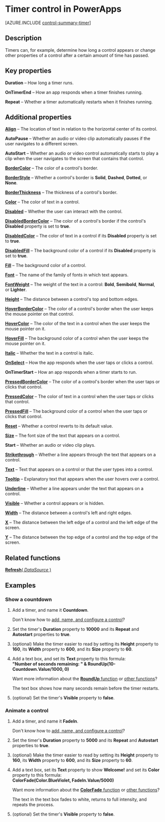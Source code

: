 <properties
    pageTitle="Timer control: reference | Microsoft PowerApps"
    description="Information, including properties and examples, about the timer control"
    services=""
    suite="powerapps"
    documentationCenter="na"
    authors="aftowen"
    manager="erikre"
    editor=""
    tags=""/>

<tags
   ms.service="powerapps"
   ms.devlang="na"
   ms.topic="article"
   ms.tgt_pltfrm="na"
   ms.workload="na"
   ms.date="03/09/2016"
   ms.author="anneta"/>

# Timer control in PowerApps #
[AZURE.INCLUDE [control-summary-timer](../../includes/control-summary-timer.md)]

## Description ##
Timers can, for example, determine how long a control appears or change other properties of a control after a certain amount of time has passed.

## Key properties ##

**Duration** – How long a timer runs.

**OnTimerEnd** – How an app responds when a timer finishes running.

**Repeat** – Whether a timer automatically restarts when it finishes running.

## Additional properties ##

[**Align**](../properties/properties-text.md) – The location of text in relation to the horizontal center of its control.

**AutoPause** – Whether an audio or video clip automatically pauses if the user navigates to a different screen.

**AutoStart** – Whether an audio or video control automatically starts to play a clip when the user navigates to the screen that contains that control.

[**BorderColor**](../properties/properties-color-border.md) – The color of a control's border.

[**BorderStyle**](../properties/properties-color-border.md) – Whether a control's border is **Solid**, **Dashed**, **Dotted**, or **None**.

[**BorderThickness**](../properties/properties-color-border.md) – The thickness of a control's border.

[**Color**](../properties/properties-color-border.md) – The color of text in a control.

[**Disabled**](../properties/properties-core.md) – Whether the user can interact with the control.

[**DisabledBorderColor**](../properties/properties-color-border.md) – The color of a control's border if the control's **Disabled** property is set to **true**.

[**DisabledColor**](../properties/properties-color-border.md) – The color of text in a control if its **Disabled** property is set to **true**.

[**DisabledFill**](../properties/properties-color-border.md) – The background color of a control if its **Disabled** property is set to **true**.

[**Fill**](../properties/properties-color-border.md) – The background color of a control.

[**Font**](../properties/properties-text.md) – The name of the family of fonts in which text appears.

[**FontWeight**](../properties/properties-text.md) – The weight of the text in a control: **Bold**, **Semibold**, **Normal**, or **Lighter**.

[**Height**](../properties/properties-size-location.md) – The distance between a control's top and bottom edges.

[**HoverBorderColor**](../properties/properties-color-border.md) – The color of a control's border when the user keeps the mouse pointer on that control.

[**HoverColor**](../properties/properties-color-border.md) – The color of the text in a control when the user keeps the mouse pointer on it.

[**HoverFill**](../properties/properties-color-border.md) – The background color of a control when the user keeps the mouse pointer on it.

[**Italic**](../properties/properties-text.md) – Whether the text in a control is italic.

[**OnSelect**](../properties/properties-core.md) – How the app responds when the user taps or clicks a control.

**OnTimerStart** – How an app responds when a timer starts to run.

[**PressedBorderColor**](../properties/properties-color-border.md) – The color of a control's border when the user taps or clicks that control.

[**PressedColor**](../properties/properties-color-border.md) – The color of text in a control when the user taps or clicks that control.

[**PressedFill**](../properties/properties-color-border.md) – The background color of a control when the user taps or clicks that control.

[**Reset**](../properties/properties-core.md) – Whether a control reverts to its default value.

[**Size**](../properties/properties-text.md) – The font size of the text that appears on a control.

**Start** – Whether an audio or video clip plays.

[**Strikethrough**](../properties/properties-text.md) – Whether a line appears through the text that appears on a control.

[**Text**](../properties/properties-core.md) – Text that appears on a control or that the user types into a control.

[**Tooltip**](../properties/properties-core.md) – Explanatory text that appears when the user hovers over a control.

[**Underline**](../properties/properties-text.md) – Whether a line appears under the text that appears on a control.

[**Visible**](../properties/properties-core.md) – Whether a control appears or is hidden.

[**Width**](../properties/properties-size-location.md) – The distance between a control's left and right edges.

[**X**](../properties/properties-size-location.md) – The distance between the left edge of a control and the left edge of the screen.

[**Y**](../properties/properties-size-location.md) – The distance between the top edge of a control and the top edge of the screen.

## Related functions ##

[**Refresh**( *DataSource* )](function-refresh.md)

## Examples ##
### Show a countdown ###
1. Add a timer, and name it **Countdown**.

	Don't know how to [add, name, and configure a control](add-configure-controls.md)?

1. Set the timer's **Duration** property to **10000** and its **Repeat** and **Autostart** properties to **true**.

1. (optional) Make the timer easier to read by setting its **Height** property to **160**, its **Width** property to **600**, and its **Size** property to **60**.

1. Add a text box, and set its **Text** property to this formula:
<br>**"Number of seconds remaining: " & RoundUp(10-Countdown.Value/1000, 0)**

	Want more information about the [**RoundUp** function](function-round.md) or [other functions](formula-reference.md)?

	The text box shows how many seconds remain before the timer restarts.

1. (optional) Set the timer's **Visible** property to **false**.

### Animate a control ###
1. Add a timer, and name it **FadeIn**.

	Don't know how to [add, name, and configure a control](add-configure-controls.md)?

1. Set the timer's **Duration** property to **5000** and its **Repeat** and **Autostart** properties to **true**.

1. (optional) Make the timer easier to read by setting its **Height** property to **160**, its **Width** property to **600**, and its **Size** property to **60**.

1. Add a text box, set its **Text** property to show **Welcome!** and set its **Color** property to this formula:
<br>**ColorFade(Color.BlueViolet, FadeIn.Value/5000)**

	Want more information about the [**ColorFade** function](function-colors.md) or [other functions](formula-reference.md)?

	The text in the text box fades to white, returns to full intensity, and repeats the process.

1. (optional) Set the timer's **Visible** property to **false**.
